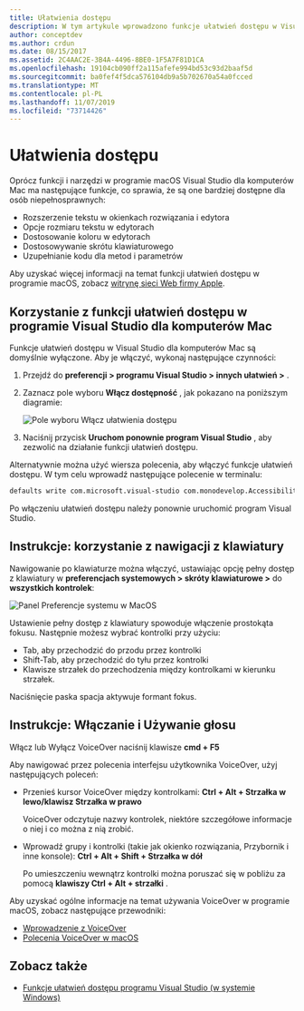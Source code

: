 ```yaml
---
title: Ułatwienia dostępu
description: W tym artykule wprowadzono funkcje ułatwień dostępu w Visual Studio dla komputerów Mac oraz sposób ich włączania.
author: conceptdev
ms.author: crdun
ms.date: 08/15/2017
ms.assetid: 2C4AAC2E-3B4A-4496-8BE0-1F5A7F81D1CA
ms.openlocfilehash: 19104cb090ff2a115afefe994bd53c93d2baaf5d
ms.sourcegitcommit: ba0fef4f5dca576104db9a5b702670a54a0fcced
ms.translationtype: MT
ms.contentlocale: pl-PL
ms.lasthandoff: 11/07/2019
ms.locfileid: "73714426"
---
```

# <a name="accessibility"></a>Ułatwienia dostępu

Oprócz funkcji i narzędzi w programie macOS Visual Studio dla komputerów Mac ma następujące funkcje, co sprawia, że są one bardziej dostępne dla osób niepełnosprawnych:

- Rozszerzenie tekstu w okienkach rozwiązania i edytora
- Opcje rozmiaru tekstu w edytorach
- Dostosowanie koloru w edytorach
- Dostosowywanie skrótu klawiaturowego
- Uzupełnianie kodu dla metod i parametrów

Aby uzyskać więcej informacji na temat funkcji ułatwień dostępu w programie macOS, zobacz [witrynę sieci Web firmy Apple](https://www.apple.com/accessibility/mac/).

## <a name="using-accessibility-features-in-visual-studio-for-mac"></a>Korzystanie z funkcji ułatwień dostępu w programie Visual Studio dla komputerów Mac

Funkcje ułatwień dostępu w Visual Studio dla komputerów Mac są domyślnie wyłączone. Aby je włączyć, wykonaj następujące czynności:

1. Przejdź do **preferencji > programu Visual Studio > innych ułatwień >** .

2. Zaznacz pole wyboru **Włącz dostępność** , jak pokazano na poniższym diagramie:

    ![Pole wyboru Włącz ułatwienia dostępu](media/accessibility-image1.png)

3. Naciśnij przycisk **Uruchom ponownie program Visual Studio** , aby zezwolić na działanie funkcji ułatwień dostępu.

Alternatywnie można użyć wiersza polecenia, aby włączyć funkcje ułatwień dostępu. W tym celu wprowadź następujące polecenie w terminalu:

```bash
defaults write com.microsoft.visual-studio com.monodevelop.AccessibilityEnabled 1
```

Po włączeniu ułatwień dostępu należy ponownie uruchomić program Visual Studio.

## <a name="how-to-use-keyboard-navigation"></a>Instrukcje: korzystanie z nawigacji z klawiatury

Nawigowanie po klawiaturze można włączyć, ustawiając opcję pełny dostęp z klawiatury w **preferencjach systemowych > skróty klawiaturowe >** do **wszystkich kontrolek**:

![Panel Preferencje systemu w MacOS](media/accessibility-image2.png)

Ustawienie pełny dostęp z klawiatury spowoduje włączenie prostokąta fokusu. Następnie możesz wybrać kontrolki przy użyciu:

- Tab, aby przechodzić do przodu przez kontrolki
- Shift-Tab, aby przechodzić do tyłu przez kontrolki
- Klawisze strzałek do przechodzenia między kontrolkami w kierunku strzałek.

Naciśnięcie paska spacja aktywuje formant fokus.

## <a name="how-to-enable-and-use-voice-over"></a>Instrukcje: Włączanie i Używanie głosu

Włącz lub Wyłącz VoiceOver naciśnij klawisze **cmd + F5**

Aby nawigować przez polecenia interfejsu użytkownika VoiceOver, użyj następujących poleceń:

- Przenieś kursor VoiceOver między kontrolkami: **Ctrl + Alt + Strzałka w lewo/klawisz Strzałka w prawo**

   VoiceOver odczytuje nazwy kontrolek, niektóre szczegółowe informacje o niej i co można z nią zrobić.

- Wprowadź grupy i kontrolki (takie jak okienko rozwiązania, Przybornik i inne konsole): **Ctrl + Alt + Shift + Strzałka w dół**

   Po umieszczeniu wewnątrz kontrolki można poruszać się w pobliżu za pomocą **klawiszy Ctrl + Alt + strzałki** .

Aby uzyskać ogólne informacje na temat używania VoiceOver w programie macOS, zobacz następujące przewodniki:

- [Wprowadzenie z VoiceOver](https://help.apple.com/voiceover/info/guide/10.12/)
- [Polecenia VoiceOver w macOS](https://lab.dotjay.com/notes/voiceover-commands/)

## <a name="see-also"></a>Zobacz także

- [Funkcje ułatwień dostępu programu Visual Studio (w systemie Windows)](/visualstudio/ide/reference/accessibility-features-of-visual-studio)